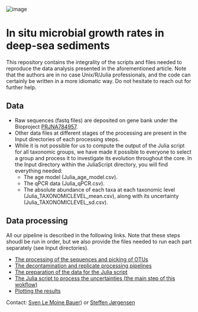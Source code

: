 ![image](https://github.com/user-attachments/assets/0e27ce99-4e92-4014-9177-e2ecab0411ed)

# In situ microbial growth rates in deep-sea sediments

This repository contains the integrality of the scripts and files needed to reproduce the data analysis presented in the aforementioned article. Note that the authors are in no case Unix/R/Julia professionals, and the code can certainly be written in a more idiomatic way. Do not hesitate to reach out for further help.

## Data
- Raw sequences (fastq files) are deposited on gene bank under the Bioproject [PRJNA784957](https://www.ncbi.nlm.nih.gov/bioproject/PRJNA784957/).
- Other data files at different stages of the processing are present in the Input directories of each processing steps.
- While it is not possible for us to compute the output of the Julia script for all taxonomic groups, we have made it possible to everyone to select a group and process it to investigate its evolution throughout the core. In the Input directory within the JuliaScript directory, you will find everything needed:
  - The age model (Julia_age_model.csv).
  - The qPCR data (Julia_qPCR.csv).
  - The absolute abundance of each taxa at each taxonomic level (Julia_TAXONOMICLEVEL_mean.csv), along with its uncertainty (Julia_TAXONOMICLEVEL_sd.csv).

## Data processing
All our pipeline is described in the following links. Note that these steps shoudl be run in order, but we also provide the files needed to run each part separately (see Input directories).
- [The processing of the sequences and picking of OTUs](Pipeline%20explanations.md)
- [The decontamination and replicate processing pipelines](./Decontamination_Pooling/DecontaminationPooling.md)
- [The preparation of the data for the Julia script](./PreparationJulia/PreparationJulia.md)
- [The Julia script to process the uncertainties (the main step of this wokflow)](./JuliaScript/JuliaScript.md)
- [Plotting the results](./Plotting/Plotting.md)



Contact: [Sven Le Moine Bauer](https://www.linkedin.com/in/sven-le-moine-bauer-8ba874252/)) or [Steffen Jørgensen](https://www4.uib.no/finn-ansatte/Steffen.Leth.Jørgensen)
